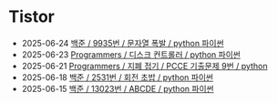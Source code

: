 # Tistor<!-- RECENT POST START -->
- 2025-06-24 [백준 / 9935번 / 문자열 폭발 / python 파이썬](https://seulow-down.tistory.com/382)
- 2025-06-23 [Programmers / 디스크 컨트롤러 / python 파이썬](https://seulow-down.tistory.com/381)
- 2025-06-21 [Programmers / 지폐 접기 / PCCE 기출문제 9번 / python](https://seulow-down.tistory.com/380)
- 2025-06-18 [백준 / 2531번 / 회전 초밥 / python 파이썬](https://seulow-down.tistory.com/379)
- 2025-06-15 [백준 / 13023번 / ABCDE / python 파이썬](https://seulow-down.tistory.com/378)
<!-- RECENT POST END -->